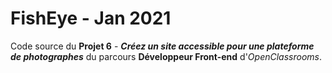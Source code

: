 # FishEye - Jan 2021

Code source du **Projet 6** - **_Créez un site accessible pour une plateforme de photographes_** du parcours **Développeur Front-end** d'_OpenClassrooms_.
